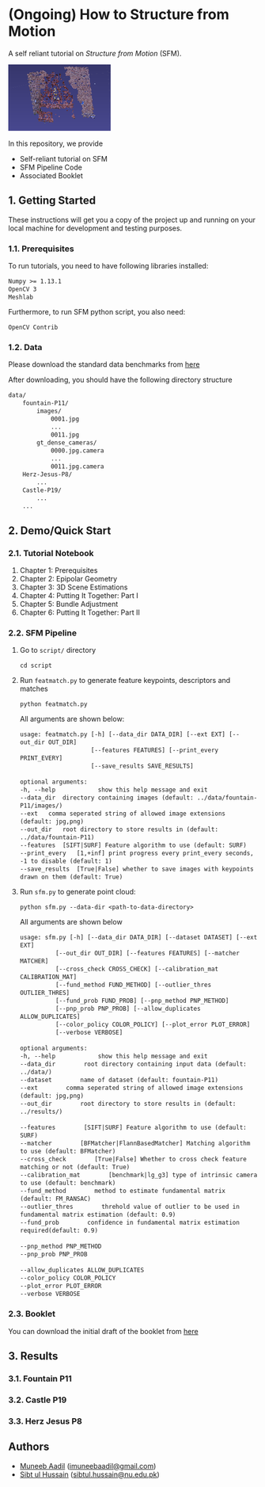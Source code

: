 # (Ongoing) How to Structure from Motion 

A self reliant tutorial on _Structure from Motion_ (SFM). 

![](./results/misc-figs/temp.png)

In this repository, we provide
* Self-reliant tutorial on SFM
* SFM Pipeline Code
* Associated Booklet

## 1. Getting Started

These instructions will get you a copy of the project up and running on your local machine for development and testing purposes.

### 1.1. Prerequisites

To run tutorials, you need to have following libraries installed:
```
Numpy >= 1.13.1
OpenCV 3
Meshlab
```
Furthermore, to run SFM python script, you also need: 
```
OpenCV Contrib
```

### 1.2. Data 
Please download the standard data benchmarks from [here](https://github.com/openMVG/SfM_quality_evaluation)

After downloading, you should have the following directory structure 
```
data/
    fountain-P11/ 
        images/
            0001.jpg
            ...
            0011.jpg
        gt_dense_cameras/
            0000.jpg.camera
            ...
            0011.jpg.camera
    Herz-Jesus-P8/
        ...
    Castle-P19/
        ...
    ...
```

## 2. Demo/Quick Start

### 2.1. Tutorial Notebook 
1. Chapter 1: Prerequisites
2. Chapter 2: Epipolar Geometry
3. Chapter 3: 3D Scene Estimations
4. Chapter 4: Putting It Together: Part I
5. Chapter 5: Bundle Adjustment
6. Chapter 6: Putting It Together: Part II

### 2.2. SFM Pipeline
1. Go to `script/` directory
    ```
    cd script
    ```

2. Run `featmatch.py` to generate feature keypoints, descriptors and matches
    ```
    python featmatch.py
    ```

    All arguments are shown below: 
    ```
    usage: featmatch.py [-h] [--data_dir DATA_DIR] [--ext EXT] [--out_dir OUT_DIR]
                        [--features FEATURES] [--print_every PRINT_EVERY]
                        [--save_results SAVE_RESULTS]

    optional arguments:
    -h, --help            show this help message and exit
    --data_dir  directory containing images (default: ../data/fountain-P11/images/)
    --ext   comma seperated string of allowed image extensions (default: jpg,png)
    --out_dir   root directory to store results in (default: ../data/fountain-P11)
    --features  [SIFT|SURF] Feature algorithm to use (default: SURF)
    --print_every   [1,+inf] print progress every print_every seconds, -1 to disable (default: 1)
    --save_results  [True|False] whether to save images with keypoints drawn on them (default: True)
    ```

3. Run `sfm.py` to generate point cloud: 
    ```
    python sfm.py --data-dir <path-to-data-directory>
    ```

    All arguments are shown below
    ```
    usage: sfm.py [-h] [--data_dir DATA_DIR] [--dataset DATASET] [--ext EXT]
              [--out_dir OUT_DIR] [--features FEATURES] [--matcher MATCHER]
              [--cross_check CROSS_CHECK] [--calibration_mat CALIBRATION_MAT]
              [--fund_method FUND_METHOD] [--outlier_thres OUTLIER_THRES]
              [--fund_prob FUND_PROB] [--pnp_method PNP_METHOD]
              [--pnp_prob PNP_PROB] [--allow_duplicates ALLOW_DUPLICATES]
              [--color_policy COLOR_POLICY] [--plot_error PLOT_ERROR]
              [--verbose VERBOSE]

    optional arguments:
    -h, --help            show this help message and exit
    --data_dir        root directory containing input data (default: ../data/)
    --dataset        name of dataset (default: fountain-P11)
    --ext        comma seperated string of allowed image extensions (default: jpg,png)
    --out_dir        root directory to store results in (default: ../results/)

    --features        [SIFT|SURF] Feature algorithm to use (default: SURF)
    --matcher        [BFMatcher|FlannBasedMatcher] Matching algorithm to use (default: BFMatcher)
    --cross_check        [True|False] Whether to cross check feature matching or not (default: True)
    --calibration_mat        [benchmark|lg_g3] type of intrinsic camera to use (default: benchmark)
    --fund_method        method to estimate fundamental matrix (default: FM_RANSAC)
    --outlier_thres        threhold value of outlier to be used in fundamental matrix estimation (default: 0.9)
    --fund_prob        confidence in fundamental matrix estimation required(default: 0.9)

    --pnp_method PNP_METHOD
    --pnp_prob PNP_PROB
    
    --allow_duplicates ALLOW_DUPLICATES
    --color_policy COLOR_POLICY
    --plot_error PLOT_ERROR
    --verbose VERBOSE
    ```

### 2.3. Booklet
You can download the initial draft of the booklet from [here](https://github.com/muneebaadil)

## 3. Results
### 3.1. Fountain P11
### 3.2. Castle P19
### 3.3. Herz Jesus P8

## Authors

* [Muneeb Aadil](https://github.com/muneebaadil) (imuneebaadil@gmail.com)
* [Sibt ul Hussain](https://sites.google.com/site/sibtulhussain/) (sibtul.hussain@nu.edu.pk)